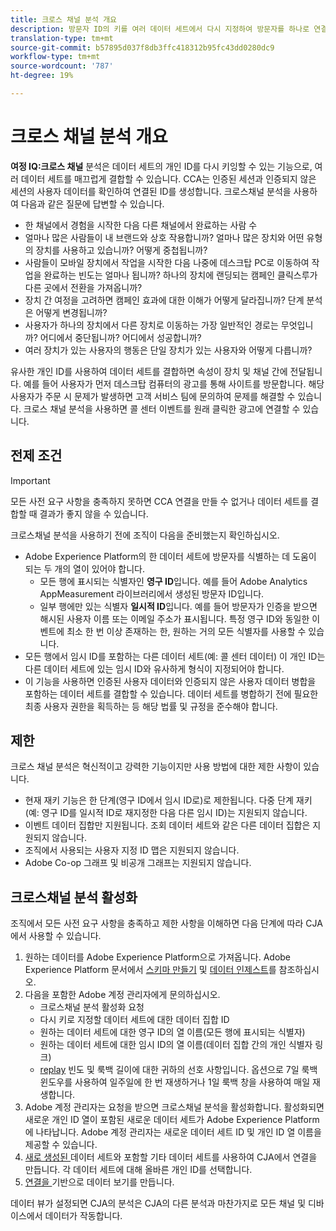 ```yaml
---
title: 크로스 채널 분석 개요
description: 방문자 ID의 키를 여러 데이터 세트에서 다시 지정하여 방문자를 하나로 연결할 수 있습니다.
translation-type: tm+mt
source-git-commit: b57895d037f8db3ffc418312b95fc43dd0280dc9
workflow-type: tm+mt
source-wordcount: '787'
ht-degree: 19%

---
```



# 크로스 채널 분석 개요

**여정 IQ:크로스 채널** 분석은 데이터 세트의 개인 ID를 다시 키잉할 수 있는 기능으로, 여러 데이터 세트를 매끄럽게 결합할 수 있습니다. CCA는 인증된 세션과 인증되지 않은 세션의 사용자 데이터를 확인하여 연결된 ID를 생성합니다. 크로스채널 분석을 사용하여 다음과 같은 질문에 답변할 수 있습니다.

* 한 채널에서 경험을 시작한 다음 다른 채널에서 완료하는 사람 수
* 얼마나 많은 사람들이 내 브랜드와 상호 작용합니까? 얼마나 많은 장치와 어떤 유형의 장치를 사용하고 있습니까? 어떻게 중첩됩니까?
* 사람들이 모바일 장치에서 작업을 시작한 다음 나중에 데스크탑 PC로 이동하여 작업을 완료하는 빈도는 얼마나 됩니까? 하나의 장치에 랜딩되는 캠페인 클릭스루가 다른 곳에서 전환을 가져옵니까?
* 장치 간 여정을 고려하면 캠페인 효과에 대한 이해가 어떻게 달라집니까? 단계 분석은 어떻게 변경됩니까?
* 사용자가 하나의 장치에서 다른 장치로 이동하는 가장 일반적인 경로는 무엇입니까? 어디에서 중단됩니까? 어디에서 성공합니까?
* 여러 장치가 있는 사용자의 행동은 단일 장치가 있는 사용자와 어떻게 다릅니까?

유사한 개인 ID를 사용하여 데이터 세트를 결합하면 속성이 장치 및 채널 간에 전달됩니다. 예를 들어 사용자가 먼저 데스크탑 컴퓨터의 광고를 통해 사이트를 방문합니다. 해당 사용자가 주문 시 문제가 발생하면 고객 서비스 팀에 문의하여 문제를 해결할 수 있습니다. 크로스 채널 분석을 사용하면 콜 센터 이벤트를 원래 클릭한 광고에 연결할 수 있습니다.

## 전제 조건

>[!IMPORTANT]
>
>모든 사전 요구 사항을 충족하지 못하면 CCA 연결을 만들 수 없거나 데이터 세트를 결합할 때 결과가 좋지 않을 수 있습니다.

크로스채널 분석을 사용하기 전에 조직이 다음을 준비했는지 확인하십시오.

* Adobe Experience Platform의 한 데이터 세트에 방문자를 식별하는 데 도움이 되는 두 개의 열이 있어야 합니다.
   * 모든 행에 표시되는 식별자인 **영구 ID**&#x200B;입니다. 예를 들어 Adobe Analytics AppMeasurement 라이브러리에서 생성된 방문자 ID입니다.
   * 일부 행에만 있는 식별자 **일시적 ID**&#x200B;입니다. 예를 들어 방문자가 인증을 받으면 해시된 사용자 이름 또는 이메일 주소가 표시됩니다. 특정 영구 ID와 동일한 이벤트에 최소 한 번 이상 존재하는 한, 원하는 거의 모든 식별자를 사용할 수 있습니다.
* 모든 행에서 임시 ID를 포함하는 다른 데이터 세트(예: 콜 센터 데이터) 이 개인 ID는 다른 데이터 세트에 있는 임시 ID와 유사하게 형식이 지정되어야 합니다.
* 이 기능을 사용하면 인증된 사용자 데이터와 인증되지 않은 사용자 데이터 병합을 포함하는 데이터 세트를 결합할 수 있습니다. 데이터 세트를 병합하기 전에 필요한 최종 사용자 권한을 획득하는 등 해당 법률 및 규정을 준수해야 합니다.

## 제한

크로스 채널 분석은 혁신적이고 강력한 기능이지만 사용 방법에 대한 제한 사항이 있습니다.

* 현재 재키 기능은 한 단계(영구 ID에서 임시 ID로)로 제한됩니다. 다중 단계 재키(예: 영구 ID를 일시적 ID로 재지정한 다음 다른 임시 ID)는 지원되지 않습니다.
* 이벤트 데이터 집합만 지원됩니다. 조회 데이터 세트와 같은 다른 데이터 집합은 지원되지 않습니다.
* 조직에서 사용되는 사용자 지정 ID 맵은 지원되지 않습니다.
* Adobe Co-op 그래프 및 비공개 그래프는 지원되지 않습니다.

## 크로스채널 분석 활성화

조직에서 모든 사전 요구 사항을 충족하고 제한 사항을 이해하면 다음 단계에 따라 CJA에서 사용할 수 있습니다.

1. 원하는 데이터를 Adobe Experience Platform으로 가져옵니다. Adobe Experience Platform 문서에서 [스키마 만들기](https://docs.adobe.com/content/help/ko-KR/experience-platform/xdm/tutorials/create-schema-ui.html) 및 [데이터 인제스트](https://docs.adobe.com/content/help/ko-KR/experience-platform/ingestion/home.html)를 참조하십시오.
1. 다음을 포함한 Adobe 계정 관리자에게 문의하십시오.
   * 크로스채널 분석 활성화 요청
   * 다시 키로 지정할 데이터 세트에 대한 데이터 집합 ID
   * 원하는 데이터 세트에 대한 영구 ID의 열 이름(모든 행에 표시되는 식별자)
   * 원하는 데이터 세트에 대한 임시 ID의 열 이름(데이터 집합 간의 개인 식별자 링크)
   * [replay](replay.md) 빈도 및 룩백 길이에 대한 귀하의 선호 사항입니다. 옵션으로 7일 룩백 윈도우를 사용하여 일주일에 한 번 재생하거나 1일 룩백 창을 사용하여 매일 재생합니다.
1. Adobe 계정 관리자는 요청을 받으면 크로스채널 분석을 활성화합니다. 활성화되면 새로운 개인 ID 열이 포함된 새로운 데이터 세트가 Adobe Experience Platform에 나타납니다. Adobe 계정 관리자는 새로운 데이터 세트 ID 및 개인 ID 열 이름을 제공할 수 있습니다.
1. [새로 생성된 ](../create-connection.md) 데이터 세트와 포함할 기타 데이터 세트를 사용하여 CJA에서 연결을 만듭니다. 각 데이터 세트에 대해 올바른 개인 ID를 선택합니다.
1. [연결을 ](/help/data-views/create-dataview.md) 기반으로 데이터 보기를 만듭니다.

<!-- To do: Paragraph on backfill once product and marketing determine the best way forward. -->

데이터 뷰가 설정되면 CJA의 분석은 CJA의 다른 분석과 마찬가지로 모든 채널 및 디바이스에서 데이터가 작동합니다.
